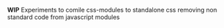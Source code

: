 **WIP** Experiments to comile css-modules to standalone css removing non standard code from
javascript modules
